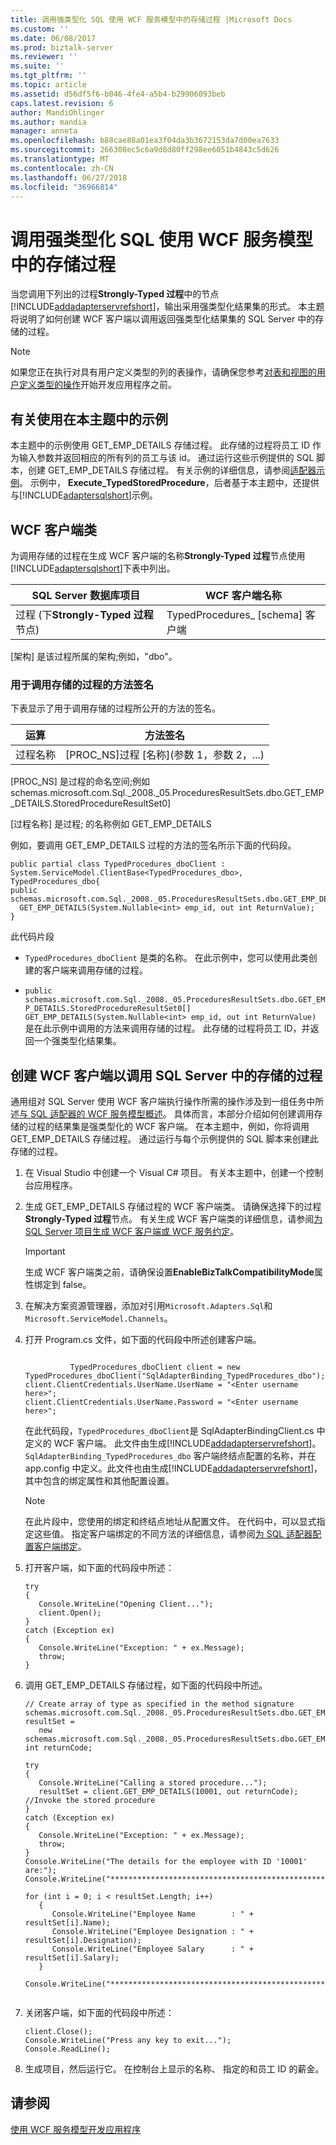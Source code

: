 ```yaml
---
title: 调用强类型化 SQL 使用 WCF 服务模型中的存储过程 |Microsoft Docs
ms.custom: ''
ms.date: 06/08/2017
ms.prod: biztalk-server
ms.reviewer: ''
ms.suite: ''
ms.tgt_pltfrm: ''
ms.topic: article
ms.assetid: d56df5f6-b046-4fe4-a5b4-b29906093beb
caps.latest.revision: 6
author: MandiOhlinger
ms.author: mandia
manager: anneta
ms.openlocfilehash: b88cae88a01ea3f04da3b3672153da7d00ea7633
ms.sourcegitcommit: 266308ec5c6a9d8d80ff298ee6051b4843c5d626
ms.translationtype: MT
ms.contentlocale: zh-CN
ms.lasthandoff: 06/27/2018
ms.locfileid: "36966814"
---
```

# <a name="invoke-strongly-typed-stored-procedures-in-sql-using-wcf-service-model"></a>调用强类型化 SQL 使用 WCF 服务模型中的存储过程
当您调用下列出的过程**Strongly-Typed 过程**中的节点[!INCLUDE[addadapterservrefshort](../../includes/addadapterservrefshort-md.md)]，输出采用强类型化结果集的形式。 本主题将说明了如何创建 WCF 客户端以调用返回强类型化结果集的 SQL Server 中的存储的过程。  
  
> [!NOTE]
>  如果您正在执行对具有用户定义类型的列的表操作，请确保您参考[对表和视图的用户定义类型的操作](../../adapters-and-accelerators/adapter-sql/operations-on-tables-and-views-with-user-defined-types-using-the-sql-adapter.md)开始开发应用程序之前。  
  
## <a name="about-the-examples-used-in-this-topic"></a>有关使用在本主题中的示例  
 本主题中的示例使用 GET_EMP_DETAILS 存储过程。 此存储的过程将员工 ID 作为输入参数并返回相应的所有列的员工与该 id。 通过运行这些示例提供的 SQL 脚本，创建 GET_EMP_DETAILS 存储过程。 有关示例的详细信息，请参阅[适配器示例](../../adapters-and-accelerators/accelerator-rosettanet/adapter-samples.md)。 示例中， **Execute_TypedStoredProcedure**，后者基于本主题中，还提供与[!INCLUDE[adaptersqlshort](../../includes/adaptersqlshort-md.md)]示例。  
  
## <a name="the-wcf-client-class"></a>WCF 客户端类  
 为调用存储的过程在生成 WCF 客户端的名称**Strongly-Typed 过程**节点使用[!INCLUDE[adaptersqlshort](../../includes/adaptersqlshort-md.md)]下表中列出。  
  
|SQL Server 数据库项目|WCF 客户端名称|  
|----------------------------------|---------------------|  
|过程 (下**Strongly-Typed 过程**节点)|TypedProcedures_ [schema] 客户端|  
  
 [架构] 是该过程所属的架构;例如，"dbo"。  
  
### <a name="method-signature-for-invoking-stored-procedures"></a>用于调用存储的过程的方法签名  
 下表显示了用于调用存储的过程所公开的方法的签名。  
  
|运算|方法签名|  
|---------------|----------------------|  
|过程名称|[PROC_NS]过程 [名称](参数 1，参数 2，...\)|  
  
 [PROC_NS] 是过程的命名空间;例如 schemas.microsoft.com.Sql._2008._05.ProceduresResultSets.dbo.GET_EMP_DETAILS.StoredProcedureResultSet0]  
  
 [过程名称] 是过程; 的名称例如 GET_EMP_DETAILS  
  
 例如，要调用 GET_EMP_DETAILS 过程的方法的签名所示下面的代码段。  
  
```  
public partial class TypedProcedures_dboClient : System.ServiceModel.ClientBase<TypedProcedures_dbo>, TypedProcedures_dbo{  
public schemas.microsoft.com.Sql._2008._05.ProceduresResultSets.dbo.GET_EMP_DETAILS.StoredProcedureResultSet0[]   
  GET_EMP_DETAILS(System.Nullable<int> emp_id, out int ReturnValue);  
}  
```  
  
 此代码片段  
  
-   `TypedProcedures_dboClient` 是类的名称。 在此示例中，您可以使用此类创建的客户端来调用存储的过程。  
  
-   `public schemas.microsoft.com.Sql._2008._05.ProceduresResultSets.dbo.GET_EMP_DETAILS.StoredProcedureResultSet0[] GET_EMP_DETAILS(System.Nullable<int> emp_id, out int ReturnValue)` 是在此示例中调用的方法来调用存储的过程。 此存储的过程将员工 ID，并返回一个强类型化结果集。  
  
## <a name="creating-a-wcf-client-to-invoke-a-stored-procedure-in-sql-server"></a>创建 WCF 客户端以调用 SQL Server 中的存储的过程  
 通用组对 SQL Server 使用 WCF 客户端执行操作所需的操作涉及到一组任务中所述[与 SQL 适配器的 WCF 服务模型概述](overview-of-the-wcf-service-model-with-the-sql-adapter.md)。 具体而言，本部分介绍如何创建调用存储的过程的结果集是强类型化的 WCF 客户端。 在本主题中，例如，你将调用 GET_EMP_DETAILS 存储过程。 通过运行与每个示例提供的 SQL 脚本来创建此存储的过程。  
  
1. 在 Visual Studio 中创建一个 Visual C# 项目。 有关本主题中，创建一个控制台应用程序。  
  
2. 生成 GET_EMP_DETAILS 存储过程的 WCF 客户端类。 请确保选择下的过程**Strongly-Typed 过程**节点。 有关生成 WCF 客户端类的详细信息，请参阅[为 SQL Server 项目生成 WCF 客户端或 WCF 服务约定](generate-a-wcf-client-or-wcf-service-contract-for-sql-server-artifacts.md)。  
  
   > [!IMPORTANT]
   >  生成 WCF 客户端类之前，请确保设置**EnableBizTalkCompatibilityMode**属性绑定到 false。  
  
3. 在解决方案资源管理器，添加对引用`Microsoft.Adapters.Sql`和`Microsoft.ServiceModel.Channels`。  
  
4. 打开 Program.cs 文件，如下面的代码段中所述创建客户端。  
  
   ```  
  
             TypedProcedures_dboClient client = new TypedProcedures_dboClient("SqlAdapterBinding_TypedProcedures_dbo");  
   client.ClientCredentials.UserName.UserName = "<Enter username here>";  
   client.ClientCredentials.UserName.Password = "<Enter username here>";  
   ```  
  
    在此代码段，`TypedProcedures_dboClient`是 SqlAdapterBindingClient.cs 中定义的 WCF 客户端。 此文件由生成[!INCLUDE[addadapterservrefshort](../../includes/addadapterservrefshort-md.md)]。 `SqlAdapterBinding_TypedProcedures_dbo` 客户端终结点配置的名称，并在 app.config 中定义。此文件也由生成[!INCLUDE[addadapterservrefshort](../../includes/addadapterservrefshort-md.md)]，其中包含的绑定属性和其他配置设置。  
  
   > [!NOTE]
   >  在此片段中，您使用的绑定和终结点地址从配置文件。 在代码中，可以显式指定这些值。 指定客户端绑定的不同方法的详细信息，请参阅[为 SQL 适配器配置客户端绑定](configure-a-client-binding-for-the-sql-adapter.md)。  
  
5. 打开客户端，如下面的代码段中所述：  
  
   ```  
   try  
   {  
      Console.WriteLine("Opening Client...");  
      client.Open();  
   }  
   catch (Exception ex)  
   {  
      Console.WriteLine("Exception: " + ex.Message);  
      throw;  
   }  
   ```  
  
6. 调用 GET_EMP_DETAILS 存储过程，如下面的代码段中所述。  
  
   ```  
   // Create array of type as specified in the method signature  
   schemas.microsoft.com.Sql._2008._05.ProceduresResultSets.dbo.GET_EMP_DETAILS.StoredProcedureResultSet0[] resultSet =  
      new schemas.microsoft.com.Sql._2008._05.ProceduresResultSets.dbo.GET_EMP_DETAILS.StoredProcedureResultSet0[1];  
   int returnCode;  
  
   try  
   {  
      Console.WriteLine("Calling a stored procedure...");  
      resultSet = client.GET_EMP_DETAILS(10001, out returnCode);  //Invoke the stored procedure  
   }  
   catch (Exception ex)  
   {  
      Console.WriteLine("Exception: " + ex.Message);  
      throw;  
   }  
   Console.WriteLine("The details for the employee with ID '10001' are:");  
   Console.WriteLine("*************************************************");  
  
   for (int i = 0; i < resultSet.Length; i++)  
      {  
         Console.WriteLine("Employee Name        : " + resultSet[i].Name);  
         Console.WriteLine("Employee Designation : " + resultSet[i].Designation);  
         Console.WriteLine("Employee Salary      : " + resultSet[i].Salary);  
      }  
  
   Console.WriteLine("*************************************************");  
  
   ```  
  
7. 关闭客户端，如下面的代码段中所述：  
  
   ```  
   client.Close();  
   Console.WriteLine("Press any key to exit...");  
   Console.ReadLine();  
   ```  
  
8. 生成项目，然后运行它。 在控制台上显示的名称、 指定的和员工 ID 的薪金。  
  
## <a name="see-also"></a>请参阅  
[使用 WCF 服务模型开发应用程序](develop-sql-applications-using-the-wcf-service-model.md)